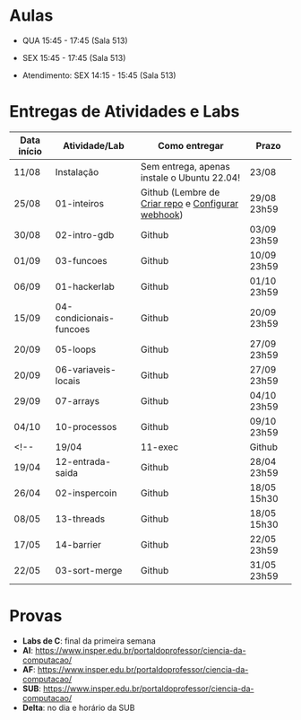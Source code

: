 

# Aulas

* QUA 15:45 - 17:45  (Sala 513)
* SEX 15:45 - 17:45  (Sala 513)

* Atendimento: SEX 14:15 - 15:45 (Sala 513)

# Entregas de Atividades e Labs


| Data início | Atividade/Lab                     | Como entregar                                                         | Prazo              |
|-------------|-----------------------------------|-----------------------------------------------------------------------|--------------------|
| 11/08 | Instalação | Sem entrega, apenas instale o Ubuntu 22.04!| 23/08 |
| 25/08 | 01-inteiros | Github (Lembre de [Criar repo](https://classroom.github.com/a/C-b-VKgJ) e [Configurar webhook](https://insper.github.io/SistemasHardwareSoftwareBCC/outros/tutorial_servidor_testes.pdf)) | 29/08 23h59 |\
| 30/08 | 02-intro-gdb | Github | 03/09 23h59 |
| 01/09 | 03-funcoes | Github | 10/09 23h59 |
| 06/09 | 01-hackerlab | Github | 01/10 23h59 |
| 15/09 | 04-condicionais-funcoes | Github | 20/09 23h59 |
| 20/09 | 05-loops | Github | 27/09 23h59 |
| 20/09 | 06-variaveis-locais | Github | 27/09 23h59 |
| 29/09 | 07-arrays | Github | 04/10 23h59 |
| 04/10 | 10-processos | Github | 09/10 23h59 |
<!-- | 19/04 | 11-exec | Github | 24/04 12h00 |
| 19/04 | 12-entrada-saida | Github | 28/04 23h59 |
| 26/04 | 02-inspercoin | Github | 18/05 15h30 |
| 08/05 | 13-threads | Github | 18/05 15h30 |
| 17/05 | 14-barrier | Github | 22/05 23h59 |
| 22/05 | 03-sort-merge | Github | 31/05 23h59 | -->


# Provas

- **Labs de C**: final da primeira semana
- **AI**: https://www.insper.edu.br/portaldoprofessor/ciencia-da-computacao/
- **AF**: https://www.insper.edu.br/portaldoprofessor/ciencia-da-computacao/
- **SUB**: https://www.insper.edu.br/portaldoprofessor/ciencia-da-computacao/
- **Delta**: no dia e horário da SUB
